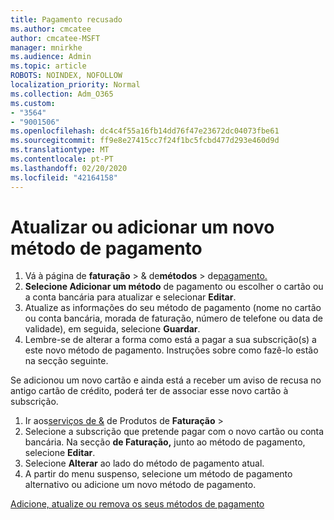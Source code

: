 ```yaml
---
title: Pagamento recusado
ms.author: cmcatee
author: cmcatee-MSFT
manager: mnirkhe
ms.audience: Admin
ms.topic: article
ROBOTS: NOINDEX, NOFOLLOW
localization_priority: Normal
ms.collection: Adm_O365
ms.custom:
- "3564"
- "9001506"
ms.openlocfilehash: dc4c4f55a16fb14dd76f47e23672dc04073fbe61
ms.sourcegitcommit: ff9e8e27415cc7f24f1bc5fcbd477d293e460d9d
ms.translationtype: MT
ms.contentlocale: pt-PT
ms.lasthandoff: 02/20/2020
ms.locfileid: "42164158"
---
```

# <a name="update-or-add-a-new-payment-method"></a>Atualizar ou adicionar um novo método de pagamento

1. Vá à página de **faturação** > & de**métodos** > de<a href="https://go.microsoft.com/fwlink/p/?linkid=2018806" target="_blank">pagamento.</a>
2. **Selecione Adicionar um método** de pagamento ou escolher o cartão ou a conta bancária para atualizar e selecionar **Editar**.
3. Atualize as informações do seu método de pagamento (nome no cartão ou conta bancária, morada de faturação, número de telefone ou data de validade), em seguida, selecione **Guardar**.
4. Lembre-se de alterar a forma como está a pagar a sua subscrição(s) a este novo método de pagamento. Instruções sobre como fazê-lo estão na secção seguinte.

Se adicionou um novo cartão e ainda está a receber um aviso de recusa no antigo cartão de crédito, poderá ter de associar esse novo cartão à subscrição.

1. Ir aos<a href="https://go.microsoft.com/fwlink/p/?linkid=842054" target="_blank">serviços de &</a> de Produtos de **Faturação** > 
2. Selecione a subscrição que pretende pagar com o novo cartão ou conta bancária. Na secção **de Faturação,** junto ao método de pagamento, selecione **Editar**.
3. Selecione **Alterar** ao lado do método de pagamento atual.
4. A partir do menu suspenso, selecione um método de pagamento alternativo ou adicione um novo método de pagamento.

[Adicione, atualize ou remova os seus métodos de pagamento](https://go.microsoft.com/fwlink/?linkid=2118133)